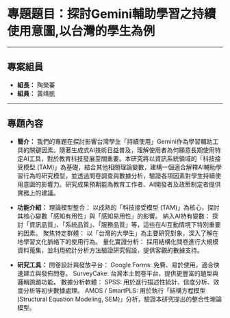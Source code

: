 # 專題題目：探討Gemini輔助學習之持續使用意圖,以台灣的學生為例

---

## 專案組員

* **組長：** 陶榮蓁
* **組員：** 黃靖凱
---

## 專題內容
* **簡介：** 
我們的專題在探討影響台灣學生「持續使用」Gemini作為學習輔助工具的關鍵因素。隨著生成式AI技術日益普及，理解使用者為何願意長期使用特定AI工具，對於教育科技發展至關重要。本研究將以資訊系統領域的「科技接受模型 (TAM)」為基礎，結合其他相關理論變數，建構一個適合解釋AI輔助學習行為的研究模型，並透過問卷調查與數據分析，驗證各項因素對學生持續使用意圖的影響力。研究成果預期能為教育工作者、AI開發者及政策制定者提供實務上的建議。

* **功能介紹：** 
  理論模型整合： 以成熟的「科技接受模型 (TAM)」為核心，探討其核心變數「感知有用性」與「感知易用性」的影響。
  納入AI特有變數： 探討「資訊品質」、「系統品質」、「服務品質」等，這些在AI互動情境下特別重要的因素。
  聚焦特定群體： 以「台灣的大學生」為主要研究對象，深入了解在地學習文化脈絡下的使用行為。
  量化實證分析： 採用結構化問卷進行大規模資料蒐集，並利用統計分析方法驗證研究假設，提供客觀的數據支持。
* **研究工具：**
  問卷設計與發放平台：
  Google Forms: 免費、易於使用，適合快速建立與發佈問卷。
  SurveyCake: 台灣本土問卷平台，提供更豐富的題型與邏輯跳題功能。
  數據分析軟體：
  SPSS: 用於進行描述性統計、信度分析、效度分析等初步數據處理。
  AMOS / SmartPLS: 用於執行「結構方程模型 (Structural Equation Modeling, SEM)」分析，驗證本研究提出的整合性理論模型。

